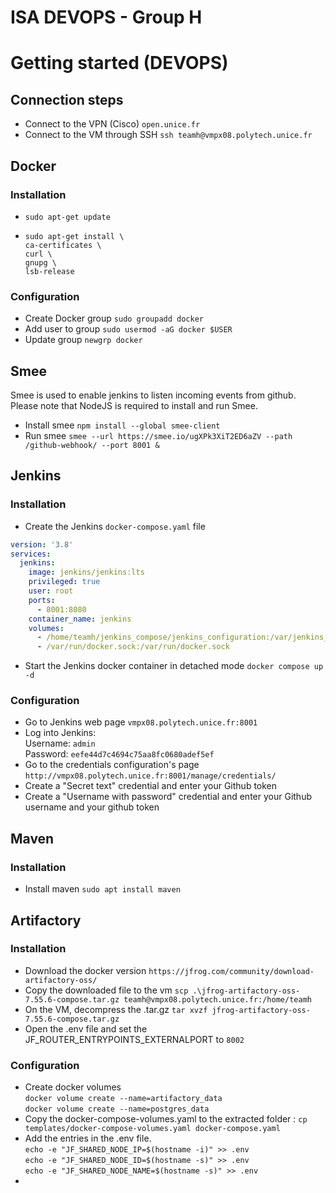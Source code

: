 # ISA DEVOPS - Group H
# Getting started (DEVOPS)
## Connection steps
* Connect to the VPN (Cisco) `open.unice.fr`
* Connect to the VM through SSH `ssh teamh@vmpx08.polytech.unice.fr`
## Docker
### Installation 
* `sudo apt-get update`
* ```shell
  sudo apt-get install \
  ca-certificates \
  curl \
  gnupg \
  lsb-release
  ```
  
### Configuration
* Create Docker group `sudo groupadd docker`
* Add user to group `sudo usermod -aG docker $USER`
* Update group `newgrp docker`

## Smee
Smee is used to enable jenkins to listen incoming events from github. Please note that NodeJS is required to install and run Smee.
* Install smee `npm install --global smee-client`
* Run smee `smee --url https://smee.io/ugXPk3XiT2ED6aZV --path /github-webhook/ --port 8001 &` 

## Jenkins
### Installation
* Create the Jenkins `docker-compose.yaml` file
```yaml
version: '3.8'
services:
  jenkins:
    image: jenkins/jenkins:lts
    privileged: true
    user: root
    ports:
      - 8001:8080
    container_name: jenkins
    volumes:
      - /home/teamh/jenkins_compose/jenkins_configuration:/var/jenkins_home
      - /var/run/docker.sock:/var/run/docker.sock
```
* Start the Jenkins docker container in detached mode `docker compose up -d`

### Configuration
* Go to Jenkins web page `vmpx08.polytech.unice.fr:8001`
* Log into Jenkins: <br>
Username: `admin`<br>
Password: `eefe44d7c4694c75aa8fc0680adef5ef`
* Go to the credentials configuration's page `http://vmpx08.polytech.unice.fr:8001/manage/credentials/`
* Create a "Secret text" credential and enter your Github token
* Create a "Username with password" credential and enter your Github username and your github token

## Maven
### Installation
* Install maven `sudo apt install maven`


## Artifactory
### Installation
* Download the docker version `https://jfrog.com/community/download-artifactory-oss/`
* Copy the downloaded file to the vm `scp .\jfrog-artifactory-oss-7.55.6-compose.tar.gz teamh@vmpx08.polytech.unice.fr:/home/teamh`
* On the VM, decompress the .tar.gz `tar xvzf jfrog-artifactory-oss-7.55.6-compose.tar.gz`
* Open the .env file and set the JF_ROUTER_ENTRYPOINTS_EXTERNALPORT to `8002`

### Configuration
* Create docker volumes<br>
`docker volume create --name=artifactory_data`<br>
`docker volume create --name=postgres_data`
* Copy the docker-compose-volumes.yaml to the extracted folder : `cp templates/docker-compose-volumes.yaml docker-compose.yaml`
* Add the entries in the .env file.<br>
`echo -e "JF_SHARED_NODE_IP=$(hostname -i)" >> .env`<br>
`echo -e "JF_SHARED_NODE_ID=$(hostname -s)" >> .env`<br>
`echo -e "JF_SHARED_NODE_NAME=$(hostname -s)" >> .env`<br>
* 




